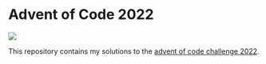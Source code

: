 # Advent of Code 2022

![](https://github.com/tbsklg/advent-of-code-2022/actions/workflows/haskell.yml/badge.svg)

This repository contains my solutions to the [advent of code challenge 2022](https://adventofcode.com/2022).
